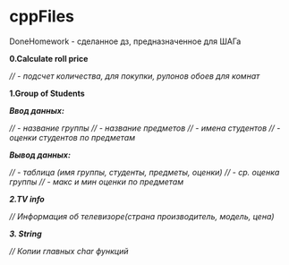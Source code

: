 # cppFiles
DoneHomework - сделанное дз, предназначенное для ШАГа

**0.Calculate roll price**

  *// - подсчет количества, для покупки, рулонов обоев для комнат*

**1.Group of Students**

***Ввод данных:***

  *// - название группы
  // - название предметов
  // - имена студентов
  // - оценки студентов по предметам*

***Вывод данных:***

  *// - таблица (имя группы, студенты, предметы, оценки)
  // - ср. оценка группы
  // - макс и мин оценки по предметам*

***2.TV info***

  *// Информация об телевизоре(страна производитель, модель, цена)*

***3. String***

  *// Копии главных char функций*

